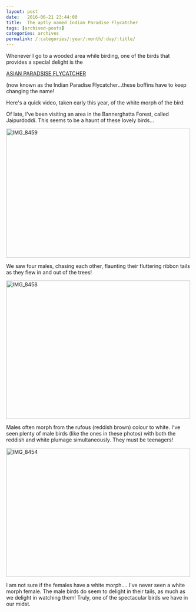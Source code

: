 ```yaml
---
layout: post
date:	2016-06-21 23:44:00
title:  The aptly named Indian Paradise Flycatcher
tags: [archived-posts]
categories: archives
permalink: /:categories/:year/:month/:day/:title/
---
```

Whenever I go to a wooded area while birding, one of the birds that provides a special delight is the

<a href="https://en.wikipedia.org/wiki/Indian_paradise_flycatcher"> ASIAN PARADSISE FLYCATCHER </a>

(now known as the Indian Paradise Flycatcher...these boffins have to keep changing the name!


Here's a quick video, taken early this year, of the white morph of the bird:

<lj-embed id="1403"/>

Of late, I've been visiting an area in the Bannerghatta Forest, called Jaipurdoddi. This seems to be a haunt of these lovely birds...

<a data-flickr-embed="true" href="https://www.flickr.com/photos/86494503@N00/27534312050/in/dateposted-friend/" title="IMG_8459"><img src="https://c3.staticflickr.com/8/7714/27534312050_b207041030.jpg" width="500" height="350" alt="IMG_8459"></a>

We saw four males, chasing each other, flaunting their fluttering ribbon tails as they flew in and out of the trees!

<a data-flickr-embed="true" href="https://www.flickr.com/photos/86494503@N00/27534311270/in/dateposted-friend/" title="IMG_8458"><img src="https://c7.staticflickr.com/8/7223/27534311270_2188d48f6e.jpg" width="500" height="375" alt="IMG_8458"></a>

Males often morph from the rufous (reddish brown) colour to white.   I've seen plenty of male birds (like the ones in these photos)  with both the reddish and white plumage simultaneously. They must be teenagers!

<a data-flickr-embed="true" href="https://www.flickr.com/photos/86494503@N00/27534308770/in/dateposted-friend/" title="IMG_8454"><img src="https://c3.staticflickr.com/8/7693/27534308770_b196163cdc.jpg" width="500" height="349" alt="IMG_8454"></a>

I am  not sure if the females have a white morph.... I've never seen a white morph female. The male birds do seem to delight in their tails, as much as we delight in watching them! Truly, one of the spectacular birds we have in our midst.
